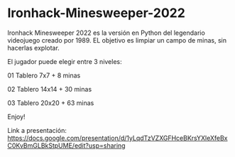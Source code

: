 # Ironhack-Minesweeper-2022

Ironhack Minesweeper 2022 es la versión en Python del legendario videojuego creado por 1989. 
EL objetivo es limpiar un campo de minas, sin hacerlas explotar. 

El jugador puede elegir entre 3 niveles:

01  Tablero 7x7 + 8 minas

02 Tablero 14x14 + 30 minas

03  Tablero 20x20 + 63 minas

Enjoy!

Link a presentación: https://docs.google.com/presentation/d/1yLqdTzVZXGFHceBKrsYXleXfeBxC0KvBmGLBkStpUME/edit?usp=sharing
